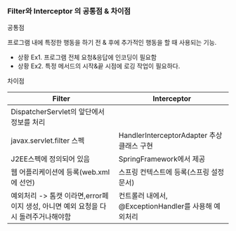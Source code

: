 ### Filter와 Interceptor 의 공통점 & 차이점

공통점

프로그램 내에 특정한 행동을 하기 전 & 후에 추가적인 행동을 할 때 사용되는 기능.

- 상황 Ex1. 프로그램 전체 요청&응답에 인코딩이 필요함
- 상황 Ex2. 특정 메서드의 시작&끝 시점에 로깅 작업이 필요하다.



차이점

| Filter                                                       | Interceptor                                          |
| ------------------------------------------------------------ | ---------------------------------------------------- |
| DispatcherServlet의 앞단에서 정보를 처리                     |                                                      |
| javax.servlet.filter 스펙                                    | HandlerInterceptorAdapter 추상 클래스 구현           |
| J2EE스펙에 정의되어 있음                                     | SpringFramework에서 제공                             |
| 웹 어플리케이션에 등록(web.xml에 선언)                       | 스프링 컨텍스트에 등록(스프링 설정문서)              |
| 예외처리 -> 톰캣 이라면,error페이지 생성, 아니면 예외 요청을 다시 돌려주거나해야함 | 컨트롤러 내에서, @ExceptionHandler를 사용해 예외처리 |









